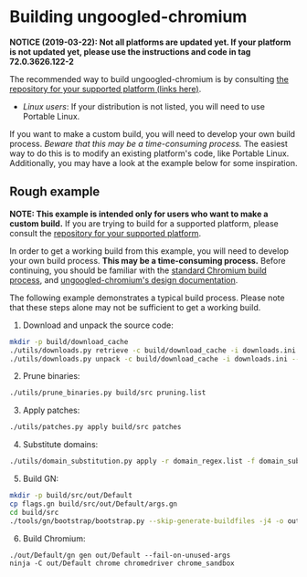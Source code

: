 # Building ungoogled-chromium

**NOTICE (2019-03-22): Not all platforms are updated yet. If your platform is not updated yet, please use the instructions and code in tag 72.0.3626.122-2**

The recommended way to build ungoogled-chromium is by consulting [the repository for your supported platform (links here)](platforms.md).

* *Linux users*: If your distribution is not listed, you will need to use Portable Linux.

If you want to make a custom build, you will need to develop your own build process. *Beware that this may be a time-consuming process.* The easiest way to do this is to modify an existing platform's code, like Portable Linux. Additionally, you may have a look at the example below for some inspiration.

## Rough example

**NOTE: This example is intended only for users who want to make a custom build.** If you are trying to build for a supported platform, please consult the [repository for your supported platform](platforms.md).

In order to get a working build from this example, you will need to develop your own build process. **This may be a time-consuming process.** Before continuing, you should be familiar with the [standard Chromium build process](https://chromium.googlesource.com/chromium/src/+/lkgr/docs/get_the_code.md), and [ungoogled-chromium's design documentation](design.md).

The following example demonstrates a typical build process. Please note that these steps alone may not be sufficient to get a working build.

1. Download and unpack the source code:

```sh
mkdir -p build/download_cache
./utils/downloads.py retrieve -c build/download_cache -i downloads.ini
./utils/downloads.py unpack -c build/download_cache -i downloads.ini -- build/src
```

2. Prune binaries: 

```sh
./utils/prune_binaries.py build/src pruning.list
```

3. Apply patches:

```sh
./utils/patches.py apply build/src patches
```

4. Substitute domains:

```sh
./utils/domain_substitution.py apply -r domain_regex.list -f domain_substitution.list -c build/domsubcache.tar.gz build/src
```

5. Build GN:

```sh
mkdir -p build/src/out/Default
cp flags.gn build/src/out/Default/args.gn
cd build/src
./tools/gn/bootstrap/bootstrap.py --skip-generate-buildfiles -j4 -o out/Default/gn
```

6. Build Chromium:

```
./out/Default/gn gen out/Default --fail-on-unused-args
ninja -C out/Default chrome chromedriver chrome_sandbox
```

